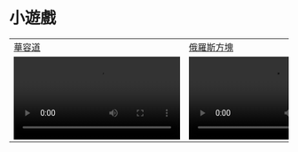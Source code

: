 <html lang="zh-Hant">

<head>
  <meta charset="UTF-8">
  <meta name="google-adsense-account" content="ca-pub-2700712381606881">
  <meta name="viewport" content="width=device-width, initial-scale=1.0"> <!-- 響應式設計所需的 viewport 設置 -->  
</head>

<body>
  <h1>小遊戲</h1>
  <table>
    <tr>
      <td><a href="klotski-game/version5x5/index.html">華容道</a></td>
      <td><a href="Tetris-game-v1/index.html">俄羅斯方塊</a></td>
    </tr>
    <tr>
      <td>
        <video controls>
          <source src="videos/UUFC2409.MP4" type="video/mp4">
        </video>
      </td>
      <td>
        <video controls>
          <source src="videos/KHCN1273.MP4" type="video/mp4">
        </video>
      </td>
    </tr>
  </table>
</body>

</html>
